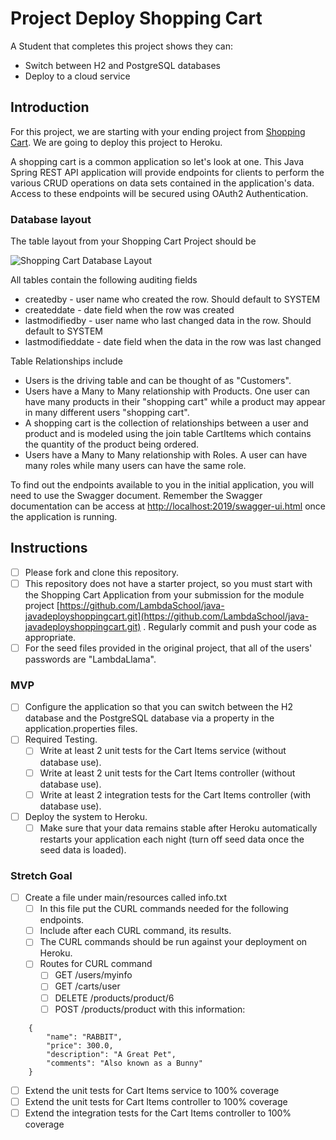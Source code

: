 # Project Deploy Shopping Cart

A Student that completes this project shows they can:

* Switch between H2 and PostgreSQL databases
* Deploy to a cloud service

## Introduction

For this project, we are starting with your ending project
from [Shopping Cart](https://github.com/LambdaSchool/java-javadeployshoppingcart.git). We are going to deploy this project to
Heroku.

A shopping cart is a common application so let's look at one. This Java Spring REST API application will provide
endpoints for clients to perform the various CRUD operations on data sets contained in the application's data. Access to
these endpoints will be secured using OAuth2 Authentication.

### Database layout

The table layout from your Shopping Cart Project should be

![Shopping Cart Database Layout](javadeployshoppingcartdb.png)

All tables contain the following auditing fields

* createdby - user name who created the row. Should default to SYSTEM
* createddate - date field when the row was created
* lastmodifiedby - user name who last changed data in the row. Should default to SYSTEM
* lastmodifieddate - date field when the data in the row was last changed

Table Relationships include

* Users is the driving table and can be thought of as "Customers".
* Users have a Many to Many relationship with Products. One user can have many products in their "shopping cart" while a
  product may appear in many different users "shopping cart".
* A shopping cart is the collection of relationships between a user and product and is modeled using the join table
  CartItems which contains the quantity of the product being ordered.
* Users have a Many to Many relationship with Roles. A user can have many roles while many users can have the same role.

To find out the endpoints available to you in the initial application, you will need to use the Swagger document.
Remember the Swagger documentation can be access
at [http://localhost:2019/swagger-ui.html](http://localhost:2019/swagger-ui.html) once the application is running.

## Instructions

* [ ] Please fork and clone this repository.
* [ ] This repository does not have a starter project, so you must start with the Shopping Cart Application from your
  submission for the module
  project [https://github.com/LambdaSchool/java-javadeployshoppingcart.git](https://github.com/LambdaSchool/java-javadeployshoppingcart.git)
  . Regularly commit and push your code as appropriate.
* [ ] For the seed files provided in the original project, that all of the users' passwords are "LambdaLlama".

### MVP

* [ ] Configure the application so that you can switch between the H2 database and the PostgreSQL database via a
  property in the application.properties files.
* [ ] Required Testing.
    * [ ] Write at least 2 unit tests for the Cart Items service (without database use).
    * [ ] Write at least 2 unit tests for the Cart Items controller (without database use).
    * [ ] Write at least 2 integration tests for the Cart Items controller (with database use).
* [ ] Deploy the system to Heroku.
    * [ ] Make sure that your data remains stable after Heroku automatically restarts your application each night (turn
      off seed data once the seed data is loaded).

### Stretch Goal

* [ ] Create a file under main/resources called info.txt
    * [ ] In this file put the CURL commands needed for the following endpoints.
    * [ ] Include after each CURL command, its results.
    * [ ] The CURL commands should be run against your deployment on Heroku.
    * [ ] Routes for CURL command
        * [ ] GET /users/myinfo
        * [ ] GET /carts/user
        * [ ] DELETE /products/product/6
        * [ ] POST /products/product with this information:

```
    {
        "name": "RABBIT",
        "price": 300.0,
        "description": "A Great Pet",
        "comments": "Also known as a Bunny"
    }
```

* [ ] Extend the unit tests for Cart Items service to 100% coverage
* [ ] Extend the unit tests for Cart Items controller to 100% coverage
* [ ] Extend the integration tests for the Cart Items controller to 100% coverage